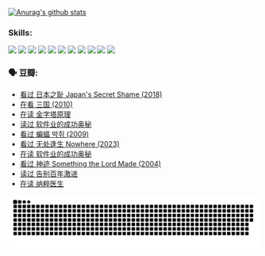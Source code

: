 
[![Anurag's github stats](https://github-readme-stats.vercel.app/api?username=w940853815)](https://github.com/anuraghazra/github-readme-stats)

### Skills:

<code><img height="32" src="https://cdn.jsdelivr.net/npm/simple-icons@v5/icons/python.svg"></code>
<code><img height="32" src="https://cdn.jsdelivr.net/npm/simple-icons@v5/icons/javascript.svg"></code>
<code><img height="32" src="https://cdn.jsdelivr.net/npm/simple-icons@v5/icons/django.svg"></code>
<code><img height="32" src="https://cdn.jsdelivr.net/npm/simple-icons@v5/icons/flask.svg"></code>
<code><img height="32" src="https://cdn.jsdelivr.net/npm/simple-icons@v5/icons/vuetify.svg"></code>
<code><img height="32" src="https://cdn.jsdelivr.net/npm/simple-icons@v5/icons/git.svg"></code>
<code><img height="32" src="https://cdn.jsdelivr.net/npm/simple-icons@v5/icons/docker.svg"></code>
<code><img height="32" src="https://cdn.jsdelivr.net/npm/simple-icons@v5/icons/postgresql.svg"></code>
<code><img height="32" src="https://cdn.jsdelivr.net/npm/simple-icons@v5/icons/elasticsearch.svg"></code>
<code><img height="32" src="https://cdn.jsdelivr.net/npm/simple-icons@v5/icons/macos.svg"></code>
<code><img height="32" src="https://cdn.jsdelivr.net/npm/simple-icons@v5/icons/linux.svg"></code>

### 🗣 豆瓣:

<!-- DOUBAN-ACTIVITIES:START -->
- [看过 日本之耻 Japan's Secret Shame‎ (2018)](https://www.douban.com/people/136069238/status/4431579101/?_i=00079219)
- [在看 三国‎ (2010)](https://www.douban.com/people/136069238/status/4430559482/?_i=00079219)
- [在读 金字塔原理](https://www.douban.com/people/136069238/status/4424812753/?_i=00079219)
- [读过 软件业的成功奥秘](https://www.douban.com/people/136069238/status/4424809958/?_i=00079219)
- [看过 蝙蝠 박쥐‎ (2009)](https://www.douban.com/people/136069238/status/4422787315/?_i=00079219)
- [看过 无处逢生 Nowhere‎ (2023)](https://www.douban.com/people/136069238/status/4416454713/?_i=00079219)
- [在读 软件业的成功奥秘](https://www.douban.com/people/136069238/status/4414815312/?_i=00079219)
- [看过 神迹 Something the Lord Made‎ (2004)](https://www.douban.com/people/136069238/status/4409691983/?_i=00079219)
- [读过 告别百年激进](https://www.douban.com/people/136069238/status/4406414036/?_i=00079219)
- [在读 纳粹医生](https://www.douban.com/people/136069238/status/4406413750/?_i=00079219)
<!-- DOUBAN-ACTIVITIES:END -->


![Snake animation](https://raw.githubusercontent.com/w940853815/w940853815/output/github-contribution-grid-snake.svg)

<!--
**w940853815/w940853815** is a ✨ _special_ ✨ repository because its `README.md` (this file) appears on your GitHub profile.

Here are some ideas to get you started:

- 🔭 I’m currently working on ...
- 🌱 I’m currently learning ...
- 👯 I’m looking to collaborate on ...
- 🤔 I’m looking for help with ...
- 💬 Ask me about ...
- 📫 How to reach me: ...
- 😄 Pronouns: ...
- ⚡ Fun fact: ...
-->
